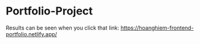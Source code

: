 ﻿# Portfolio-Project

Results can be seen when you click that link: https://hoanghiem-frontend-portfolio.netlify.app/ 
